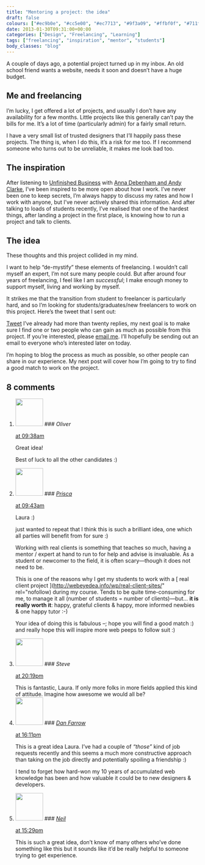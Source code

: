 ```yaml
---
title: "Mentoring a project: the idea"
draft: false
colours: ["#ec9b0e", "#cc5e00", "#ec7713", "#9f3a09", "#ffbf0f", "#711f09", "#ffd905"]
date: 2013-01-30T09:31:00+00:00
categories: ["Design", "Freelancing", "Learning"]
tags: ["freelancing", "inspiration", "mentor", "students"]
body_classes: "blog"
---
```


A couple of days ago, a potential project turned up in my inbox. An old school friend wants a website, needs it soon and doesn’t have a huge budget.

## Me and freelancing

I’m lucky, I get offered a lot of projects, and usually I don’t have any availability for a few months. Little projects like this generally can’t pay the bills for me. It’s a lot of time (particularly admin) for a fairly small return.

I have a very small list of trusted designers that I’ll happily pass these projects. The thing is, when I do this, it’s a risk for me too. If I recommend someone who turns out to be unreliable, it makes me look bad too.

## The inspiration

After listening to [Unfinished Business](http://unfinished.bz/) with [Anna Debenham and Andy Clarke](http://unfinished.bz/#presenters), I’ve been inspired to be more open about how I work. I’ve never been one to keep secrets, I’m always happy to discuss my rates and how I work with anyone, but I’ve never actively shared this information. And after talking to loads of students recently, I’ve realised that one of the hardest things, after landing a project in the first place, is knowing how to run a project and talk to clients.

## The idea

These thoughts and this project collided in my mind.

I want to help “de-mystify” these elements of freelancing. I wouldn’t call myself an expert, I’m not sure many people could. But after around four years of freelancing, I feel like I am *successful*; I make enough money to support myself, living and working by myself.

It strikes me that the transition from student to freelancer is particularly hard, and so I’m looking for students/graduates/new freelancers to work on this project. Here’s the tweet that I sent out:

[Tweet](https://twitter.com/laurakalbag/status/296305016954834944)
I’ve already had more than twenty replies, my next goal is to make sure I find one or two people who can gain as much as possible from this project. If you’re interested, please [email me](/contact-me/ "Contact Me"). I’ll hopefully be sending out an email to everyone who’s interested later on today.

I’m hoping to blog the process as much as possible, so other people can share in our experience. My next post will cover how I’m going to try to find a good match to work on the project.

## 8 comments

<ol class="commentlist">
	<li class="comment even thread-even depth-1" id="li-comment-453">
			<div class="comment-author vcard">
			<img alt='' src='https://secure.gravatar.com/avatar/d40014a5f1be502104d77e5277cb1fdc?s=72&amp;d=mm&amp;r=g' srcset='https://secure.gravatar.com/avatar/d40014a5f1be502104d77e5277cb1fdc?s=144&amp;d=mm&amp;r=g 2x' class='avatar avatar-72 photo' height='72' width='72' />
### <cite class="fn">Oliver</cite>
		</div>
		<aside class="comment-meta commentmetadata"><p><a href="#comment-453"><time datetime="2013-01-30T09:38:38+00:00" pubdate class="published">
		 at <span class="hours">09:38am</span></time></a></p>
	</aside>
	<div class="comment-entry">
		<p>Great idea!

Best of luck to all the other candidates :)</p>	</div>
</li>
	<li class="comment odd alt thread-odd thread-alt depth-1" id="li-comment-454">
			<div class="comment-author vcard">
			<img alt='' src='https://secure.gravatar.com/avatar/62f1c041b638db2c75f89405510c99ad?s=72&amp;d=mm&amp;r=g' srcset='https://secure.gravatar.com/avatar/62f1c041b638db2c75f89405510c99ad?s=144&amp;d=mm&amp;r=g 2x' class='avatar avatar-72 photo' height='72' width='72' />
### <cite class="fn"><a href='http://webeyedea.info' rel='external nofollow' class='url'>Prisca</a></cite>
		</div>
		<aside class="comment-meta commentmetadata"><p><a href="#comment-454"><time datetime="2013-01-30T09:43:06+00:00" pubdate class="published">
		 at <span class="hours">09:43am</span></time></a></p>
	</aside>
	<div class="comment-entry">
		<p>Laura :)

just wanted to repeat that I think this is such a brilliant idea, one which all parties will benefit from for sure :)

Working with real clients is something that teaches so much, having a mentor / expert at hand to run to for help and advise is invaluable. As a student or newcomer to the field, it is often scary—though it does not need to be.

This is one of the reasons why I get my students to work with a [ real client project ](http://webeyedea.info/wp/real-client-sites/" rel="nofollow) during my course. Tends to be quite time-consuming for me, to manage it all (number of students = number of clients)—but… **it is really worth it**: happy, grateful clients &amp; happy, more informed newbies &amp; one happy tutor :-)</p>
Your idea of doing this is fabulous –; hope you will find a good match :) and really hope this will inspire more web peeps to follow suit :)
	</div>
</li>
	<li class="comment even thread-even depth-1" id="li-comment-455">
			<div class="comment-author vcard">
			<img alt='' src='https://secure.gravatar.com/avatar/7da76b0cd1bf05b90ade5b4f7738aa49?s=72&amp;d=mm&amp;r=g' srcset='https://secure.gravatar.com/avatar/7da76b0cd1bf05b90ade5b4f7738aa49?s=144&amp;d=mm&amp;r=g 2x' class='avatar avatar-72 photo' height='72' width='72' />
### <cite class="fn">Steve</cite>
		</div>
		<aside class="comment-meta commentmetadata"><p><a href="#comment-455"><time datetime="2013-01-30T20:19:55+00:00" pubdate class="published">
		 at <span class="hours">20:19pm</span></time></a></p>
	</aside>
	<div class="comment-entry">
		This is fantastic, Laura. If only more folks in more fields applied this kind of attitude. Imagine how awesome we would all be?
	</div>
</li>
	<li class="comment odd alt thread-odd thread-alt depth-1" id="li-comment-457">
			<div class="comment-author vcard">
			<img alt='' src='https://secure.gravatar.com/avatar/a009e11e36f1fc6ec77306527b5f9415?s=72&amp;d=mm&amp;r=g' srcset='https://secure.gravatar.com/avatar/a009e11e36f1fc6ec77306527b5f9415?s=144&amp;d=mm&amp;r=g 2x' class='avatar avatar-72 photo' height='72' width='72' />
### <cite class="fn"><a href='http://squarebracket.net' rel='external nofollow' class='url'>Dan Farrow</a></cite>
		</div>
		<aside class="comment-meta commentmetadata"><p><a href="#comment-457"><time datetime="2013-02-01T16:11:22+00:00" pubdate class="published">
		 at <span class="hours">16:11pm</span></time></a></p>
	</aside>
	<div class="comment-entry">
		This is a great idea Laura. I’ve had a couple of <i>“those”</i> kind of job requests recently and this seems a much more constructive approach than taking on the job directly and potentially spoiling a friendship :) 

I tend to forget how hard-won my 10 years of accumulated web knowledge has been and how valuable it could be to new designers &amp; developers.
	</div>
</li>
	<li class="comment even thread-even depth-1" id="li-comment-458">
			<div class="comment-author vcard">
			<img alt='' src='https://secure.gravatar.com/avatar/148ae4bc14dcf1808cfee69bd9fc5d5e?s=72&amp;d=mm&amp;r=g' srcset='https://secure.gravatar.com/avatar/148ae4bc14dcf1808cfee69bd9fc5d5e?s=144&amp;d=mm&amp;r=g 2x' class='avatar avatar-72 photo' height='72' width='72' />
### <cite class="fn"><a href='http://about.me/NeilNand' rel='external nofollow' class='url'>Neil</a></cite>
		</div>
		<aside class="comment-meta commentmetadata"><p><a href="#comment-458"><time datetime="2013-03-04T15:29:11+00:00" pubdate class="published">
		 at <span class="hours">15:29pm</span></time></a></p>
	</aside>
	<div class="comment-entry">
		This is such a great idea, don’t know of many others who’ve done something like this but it sounds like it’d be really helpful to someone trying to get experience.
	</div>
</li>
</ol>
